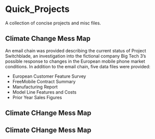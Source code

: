 # Quick_Projects
A collection of concise projects and misc files.

## Climate Change Mess Map
An email chain was provided describing the current status of Project Switchblade, an investigation into the fictional company Big Tech 3’s possible response to changes in the European mobile phone market conditions.  In addition to the email chain, five data files were provided:
*	European Customer Feature Survey
*	FreeMobile Contract Summary
*	Manufacturing Report
*	Model Line Features and Costs
*	Prior Year Sales Figures

## Climate CHange Mess Map



## Climate CHange Mess Map
